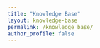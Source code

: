```yaml
---
title: "Knowledge Base"
layout: knowledge-base
permalink: /knowledge_base/
author_profile: false
---
```

